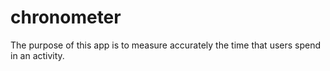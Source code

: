 # chronometer
The purpose of this app is to measure accurately the time that users spend in an activity.
